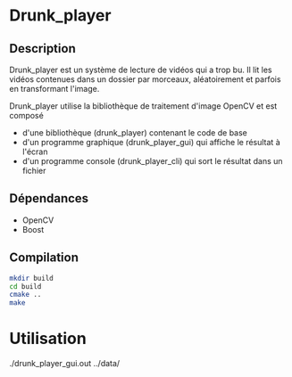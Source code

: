 # Drunk_player

## Description

Drunk_player est un système de lecture de vidéos qui a trop bu.
Il lit les vidéos contenues dans un dossier par morceaux, aléatoirement
et parfois en transformant l'image.

Drunk_player utilise la bibliothèque de traitement d'image OpenCV et est composé

* d'une bibliothèque (drunk_player) contenant le code de base
* d'un programme graphique (drunk_player_gui) qui affiche le résultat à l'écran
* d'un programme console (drunk_player_cli) qui sort le résultat dans un fichier

## Dépendances

* OpenCV
* Boost

## Compilation
```bash
mkdir build
cd build
cmake ..
make
```
# Utilisation

./drunk_player_gui.out ../data/